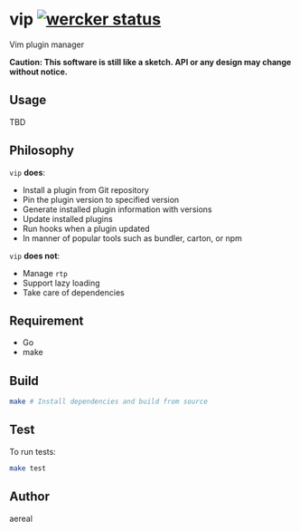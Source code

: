 # vip [![wercker status](https://app.wercker.com/status/e8df97161d75205b16e7e0656f3b1022/s "wercker status")](https://app.wercker.com/project/bykey/e8df97161d75205b16e7e0656f3b1022)

Vim plugin manager

**Caution: This software is still like a sketch. API or any design may change without notice.**

## Usage

TBD

## Philosophy

`vip` **does**:

* Install a plugin from Git repository
* Pin the plugin version to specified version
* Generate installed plugin information with versions
* Update installed plugins
* Run hooks when a plugin updated
* In manner of popular tools such as bundler, carton, or npm

`vip` **does not**:

* Manage `rtp`
* Support lazy loading
* Take care of dependencies

## Requirement

* Go
* make

## Build

```sh
make # Install dependencies and build from source
```

## Test

To run tests:

```sh
make test
```

## Author

aereal
